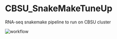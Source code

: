 # CBSU_SnakeMakeTuneUp
RNA-seq snakemake pipeline to run on CBSU cluster

![workflow](https://user-images.githubusercontent.com/9614063/29327865-931be83a-81be-11e7-9a27-071e79f51580.png)
